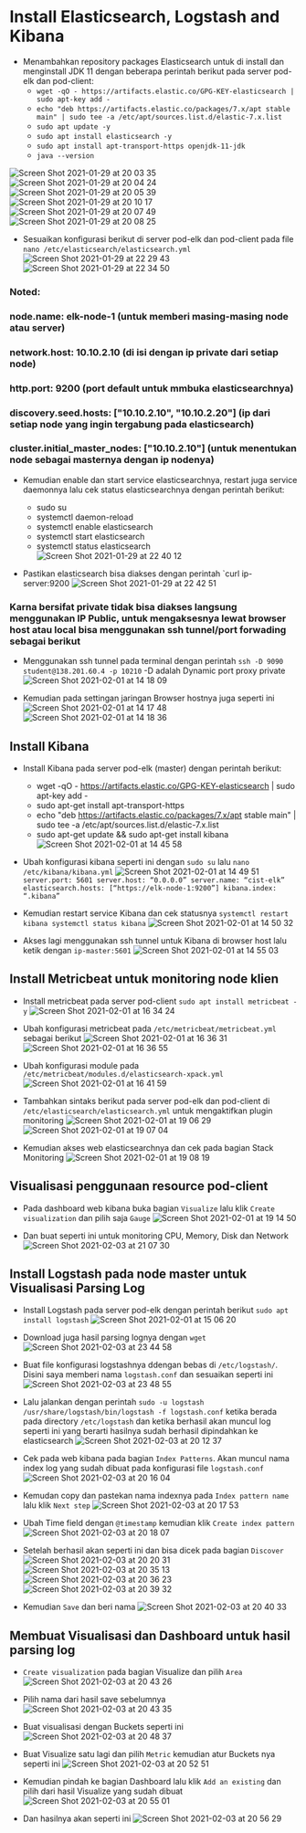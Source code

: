 # Install Elasticsearch, Logstash and Kibana

- Menambahkan repository packages Elasticsearch untuk di install dan menginstall JDK 11 dengan beberapa perintah berikut pada server pod-elk dan pod-client:
  - `wget -qO - https://artifacts.elastic.co/GPG-KEY-elasticsearch | sudo apt-key add -`
  - `echo "deb https://artifacts.elastic.co/packages/7.x/apt stable main" | sudo tee -a /etc/apt/sources.list.d/elastic-7.x.list`
  - `sudo apt update -y`
  - `sudo apt install elasticsearch -y`
  - `sudo apt install apt-transport-https openjdk-11-jdk`
  - `java --version`
  
![Screen Shot 2021-01-29 at 20 03 35](https://user-images.githubusercontent.com/45087061/106770140-3e264d80-6670-11eb-8310-b3599569a10b.png)
![Screen Shot 2021-01-29 at 20 04 24](https://user-images.githubusercontent.com/45087061/106770246-5ac28580-6670-11eb-9c57-008aad5b9ce7.png)
![Screen Shot 2021-01-29 at 20 05 39](https://user-images.githubusercontent.com/45087061/106770320-729a0980-6670-11eb-8017-c27711053ef6.png)
![Screen Shot 2021-01-29 at 20 10 17](https://user-images.githubusercontent.com/45087061/106770440-8e051480-6670-11eb-979c-1f81e5e140c5.png)
![Screen Shot 2021-01-29 at 20 07 49](https://user-images.githubusercontent.com/45087061/106770482-9c533080-6670-11eb-87fc-abadc78d056a.png)
![Screen Shot 2021-01-29 at 20 08 25](https://user-images.githubusercontent.com/45087061/106770525-a7a65c00-6670-11eb-8ef9-fa21d283c35e.png)

- Sesuaikan konfigurasi berikut di server pod-elk dan pod-client pada file `nano /etc/elasticsearch/elasticsearch.yml`
![Screen Shot 2021-01-29 at 22 29 43](https://user-images.githubusercontent.com/45087061/106771185-48951700-6671-11eb-9b9f-88ca61291b1a.png)
![Screen Shot 2021-01-29 at 22 34 50](https://user-images.githubusercontent.com/45087061/106771202-4c289e00-6671-11eb-8046-9cd2c4f84d39.png)

### Noted:
### node.name: elk-node-1 (untuk memberi masing-masing node atau server)
### network.host: 10.10.2.10 (di isi dengan ip private dari setiap node)
### http.port: 9200 (port default untuk mmbuka elasticsearchnya)
### discovery.seed.hosts: ["10.10.2.10", "10.10.2.20"] (ip dari setiap node yang ingin tergabung pada elasticsearch)
### cluster.initial_master_nodes: ["10.10.2.10"] (untuk menentukan node sebagai masternya dengan ip nodenya)

- Kemudian enable dan start service elasticsearchnya, restart juga service daemonnya lalu cek status elasticsearchnya dengan perintah berikut:
  - sudo su
  - systemctl daemon-reload
  - systemctl enable elasticsearch
  - systemctl start elasticsearch
  - systemctl status elasticsearch
![Screen Shot 2021-01-29 at 22 40 12](https://user-images.githubusercontent.com/45087061/106773081-46cc5300-6673-11eb-9f49-b4d52b7f05b7.png)

- Pastikan elasticsearch bisa diakses dengan perintah `curl ip-server:9200
![Screen Shot 2021-01-29 at 22 42 51](https://user-images.githubusercontent.com/45087061/106773323-85faa400-6673-11eb-9e76-5de76a83f950.png)

### Karna bersifat private tidak bisa diakses langsung menggunakan IP Public, untuk mengaksesnya lewat browser host atau local bisa menggunakan ssh tunnel/port forwading sebagai berikut
- Menggunakan ssh tunnel pada terminal dengan perintah `ssh -D 9090 student@138.201.60.4 -p 10210` -D adalah Dynamic port proxy private
![Screen Shot 2021-02-01 at 14 18 09](https://user-images.githubusercontent.com/45087061/106774083-57c99400-6674-11eb-842c-6492e47ad78d.png)

- Kemudian pada settingan jaringan Browser hostnya juga seperti ini
![Screen Shot 2021-02-01 at 14 17 48](https://user-images.githubusercontent.com/45087061/106774177-6f088180-6674-11eb-9bc2-ffba95bd85e1.png)
![Screen Shot 2021-02-01 at 14 18 36](https://user-images.githubusercontent.com/45087061/106774398-a8d98800-6674-11eb-8f51-e8874b4e5832.png)

## Install Kibana

- Install Kibana pada server pod-elk (master) dengan perintah berikut:
  - wget -qO - https://artifacts.elastic.co/GPG-KEY-elasticsearch | sudo apt-key add -
  - sudo apt-get install apt-transport-https
  - echo "deb https://artifacts.elastic.co/packages/7.x/apt stable main" | sudo tee -a /etc/apt/sources.list.d/elastic-7.x.list
  - sudo apt-get update && sudo apt-get install kibana
![Screen Shot 2021-02-01 at 14 45 58](https://user-images.githubusercontent.com/45087061/106774681-f524c800-6674-11eb-9f90-b4dfb7cbdf7f.png)

- Ubah konfigurasi kibana seperti ini dengan `sudo su` lalu `nano /etc/kibana/kibana.yml`
![Screen Shot 2021-02-01 at 14 49 51](https://user-images.githubusercontent.com/45087061/106775029-52b91480-6675-11eb-953d-08d4bc6891d9.png)
`server.port: 5601
server.host: “0.0.0.0”
server.name: “cist-elk”
elasticsearch.hosts: [“https://elk-node-1:9200”]
kibana.index: “.kibana”`

- Kemudian restart service Kibana dan cek statusnya
`systemctl restart kibana
systemctl status kibana`
![Screen Shot 2021-02-01 at 14 50 32](https://user-images.githubusercontent.com/45087061/106775865-1a660600-6676-11eb-8f7b-67b52b92a5e0.png)

- Akses lagi menggunakan ssh tunnel untuk Kibana di browser host lalu ketik dengan `ip-master:5601`
![Screen Shot 2021-02-01 at 14 55 03](https://user-images.githubusercontent.com/45087061/106775940-2ce03f80-6676-11eb-8c6f-5c74ed1cb1ba.png)

## Install Metricbeat untuk monitoring node klien

- Install metricbeat pada server pod-client `sudo apt install metricbeat -y`
![Screen Shot 2021-02-01 at 16 34 24](https://user-images.githubusercontent.com/45087061/106776318-8a748c00-6676-11eb-8e3b-45eaa6aa2148.png)

- Ubah konfigurasi metricbeat pada `/etc/metricbeat/metricbeat.yml` sebagai berikut
![Screen Shot 2021-02-01 at 16 36 31](https://user-images.githubusercontent.com/45087061/106776673-e0e1ca80-6676-11eb-9517-a3ce4f75f206.png)
![Screen Shot 2021-02-01 at 16 36 55](https://user-images.githubusercontent.com/45087061/106776680-e3442480-6676-11eb-9a52-a89e0cbba443.png)
- Ubah konfigurasi module pada `/etc/metricbeat/modules.d/elasticsearch-xpack.yml`
![Screen Shot 2021-02-01 at 16 41 59](https://user-images.githubusercontent.com/45087061/106776689-e4755180-6676-11eb-8b9c-fc28a5288dbf.png)

- Tambahkan sintaks berikut pada server pod-elk dan pod-client di `/etc/elasticsearch/elasticsearch.yml` untuk mengaktifkan plugin monitoring
![Screen Shot 2021-02-01 at 19 06 29](https://user-images.githubusercontent.com/45087061/106776695-e50de800-6676-11eb-8ed4-5a742bc71dbe.png)
![Screen Shot 2021-02-01 at 19 07 04](https://user-images.githubusercontent.com/45087061/106776698-e63f1500-6676-11eb-8b8a-1845d9cb081c.png)

- Kemudian akses web elasticsearchnya dan cek pada bagian Stack Monitoring
![Screen Shot 2021-02-01 at 19 08 19](https://user-images.githubusercontent.com/45087061/106778239-54d0a280-6678-11eb-8bd7-597dc599b662.png)

## Visualisasi penggunaan resource pod-client
- Pada dashboard web kibana buka bagian `Visualize` lalu klik `Create visualization` dan pilih saja `Gauge`
![Screen Shot 2021-02-01 at 19 14 50](https://user-images.githubusercontent.com/45087061/106778537-aa0cb400-6678-11eb-9aca-74937f78a913.png)

- Dan buat seperti ini untuk monitoring CPU, Memory, Disk dan Network
![Screen Shot 2021-02-03 at 21 07 30](https://user-images.githubusercontent.com/45087061/106778817-f22bd680-6678-11eb-8747-abd365f19af9.png)

## Install Logstash pada node master untuk Visualisasi Parsing Log

- Install Logstash pada server pod-elk dengan perintah berikut `sudo apt install logstash`
![Screen Shot 2021-02-01 at 15 06 20](https://user-images.githubusercontent.com/45087061/106779234-623a5c80-6679-11eb-9133-7849cc9d850a.png)

- Download juga hasil parsing lognya dengan `wget`
![Screen Shot 2021-02-03 at 23 44 58](https://user-images.githubusercontent.com/45087061/106779713-d8d75a00-6679-11eb-9181-5d261ff0763b.png)

- Buat file konfigurasi logstashnya ddengan bebas di `/etc/logstash/`. Disini saya memberi nama `logstash.conf` dan sesuaikan seperti ini
![Screen Shot 2021-02-03 at 23 48 55](https://user-images.githubusercontent.com/45087061/106780266-65821800-667a-11eb-8e86-e1f58564f1e6.png)

- Lalu jalankan dengan perintah `sudo -u logstash /usr/share/logstash/bin/logstash -f logstash.conf` ketika berada pada directory `/etc/logstash` dan ketika berhasil akan muncul log seperti ini yang berarti hasilnya sudah berhasil dipindahkan ke elasticsearch
![Screen Shot 2021-02-03 at 20 12 37](https://user-images.githubusercontent.com/45087061/106780466-9cf0c480-667a-11eb-961f-a9da3fbc3903.png)

- Cek pada web kibana pada bagian `Index Patterns`. Akan muncul nama index log yang sudah dibuat pada konfigurasi file `logstash.conf`
![Screen Shot 2021-02-03 at 20 16 04](https://user-images.githubusercontent.com/45087061/106780705-d75a6180-667a-11eb-8697-f1f1ea3ed91a.png)

- Kemudan copy dan pastekan nama indexnya pada `Index pattern name` lalu klik `Next step`
![Screen Shot 2021-02-03 at 20 17 53](https://user-images.githubusercontent.com/45087061/106780987-22747480-667b-11eb-8bfc-f27a11ad318d.png)

- Ubah Time field dengan `@timestamp` kemudian klik `Create index pattern`
![Screen Shot 2021-02-03 at 20 18 07](https://user-images.githubusercontent.com/45087061/106781171-594a8a80-667b-11eb-817d-a66f224445e0.png)

- Setelah berhasil akan seperti ini dan bisa dicek pada bagian `Discover`
![Screen Shot 2021-02-03 at 20 20 31](https://user-images.githubusercontent.com/45087061/106781425-a2024380-667b-11eb-8dd5-e129837ec545.png)
![Screen Shot 2021-02-03 at 20 35 13](https://user-images.githubusercontent.com/45087061/106781439-a595ca80-667b-11eb-85f7-db3c5976cea8.png)
![Screen Shot 2021-02-03 at 20 36 23](https://user-images.githubusercontent.com/45087061/106781445-a6c6f780-667b-11eb-80da-d1e91df35e11.png)
![Screen Shot 2021-02-03 at 20 39 32](https://user-images.githubusercontent.com/45087061/106781450-a75f8e00-667b-11eb-8386-0723af652571.png)

- Kemudian `Save` dan beri nama
![Screen Shot 2021-02-03 at 20 40 33](https://user-images.githubusercontent.com/45087061/106781576-c9f1a700-667b-11eb-8948-418b0636667e.png)

## Membuat Visualisasi dan Dashboard untuk hasil parsing log

- `Create visualization` pada bagian Visualize dan pilih `Area`
![Screen Shot 2021-02-03 at 20 43 26](https://user-images.githubusercontent.com/45087061/106781761-fc030900-667b-11eb-8a5c-b7c10f72442b.png)

- Pilih nama dari hasil save sebelumnya
![Screen Shot 2021-02-03 at 20 43 35](https://user-images.githubusercontent.com/45087061/106781779-03c2ad80-667c-11eb-93a5-c0a53812617f.png)

- Buat visualisasi dengan Buckets seperti ini
![Screen Shot 2021-02-03 at 20 48 37](https://user-images.githubusercontent.com/45087061/106781926-2ead0180-667c-11eb-9cfb-67be06dd5646.png)

- Buat Visualize satu lagi dan pilih `Metric` kemudian atur Buckets nya seperti ini
![Screen Shot 2021-02-03 at 20 52 51](https://user-images.githubusercontent.com/45087061/106781995-44222b80-667c-11eb-838d-8e911001ee5b.png)

- Kemudian pindah ke bagian Dashboard lalu klik `Add an existing` dan pilih dari hasil Visualize yang sudah dibuat
![Screen Shot 2021-02-03 at 20 55 01](https://user-images.githubusercontent.com/45087061/106782483-c9a5db80-667c-11eb-9fd1-2ce47b63b018.png)

- Dan hasilnya akan seperti ini
![Screen Shot 2021-02-03 at 20 56 29](https://user-images.githubusercontent.com/45087061/106782494-cd396280-667c-11eb-8b66-03e43160f827.png)


